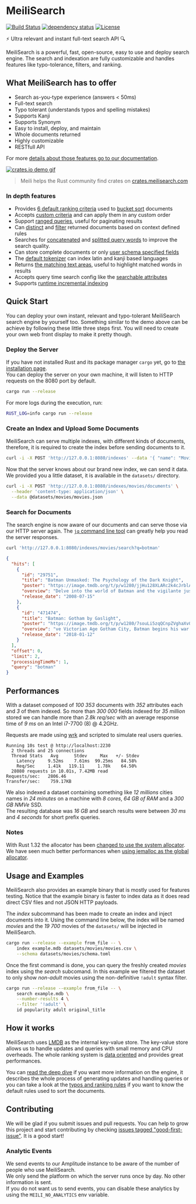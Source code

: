 # MeiliSearch

[![Build Status](https://github.com/meilisearch/MeiliSearch/workflows/Cargo%20test/badge.svg)](https://github.com/meilisearch/MeiliSearch/actions)
[![dependency status](https://deps.rs/repo/github/meilisearch/MeiliSearch/status.svg)](https://deps.rs/repo/github/meilisearch/MeiliSearch)
[![License](https://img.shields.io/badge/license-commons%20clause-lightgrey)](https://commonsclause.com/)

⚡ Ultra relevant and instant full-text search API 🔍

MeiliSearch is a powerful, fast, open-source, easy to use and deploy search engine. The search and indexation are fully customizable and handles features like typo-tolerance, filters, and ranking.

## What MeiliSearch has to offer
* Search as-you-type experience (answers < 50ms)
* Full-text search
* Typo tolerant (understands typos and spelling mistakes)
* Supports Kanji
* Supports Synonym
* Easy to install, deploy, and maintain
* Whole documents returned
* Highly customizable
* RESTfull API 

For more [details about those features go to our documentation](https://docs.meilisearch.com/introduction/features.html).

[![crates.io demo gif](misc/crates-io-demo.gif)](https://crates.meilisearch.com)

> Meili helps the Rust community find crates on [crates.meilisearch.com](https://crates.meilisearch.com)

### In depth features

- Provides [6 default ranking criteria](https://github.com/meilisearch/MeiliSearch/blob/dc5c42821e1340e96cb90a3da472264624a26326/meilisearch-core/src/criterion/mod.rs#L107-L113) used to [bucket sort](https://en.wikipedia.org/wiki/Bucket_sort) documents
- Accepts [custom criteria](https://github.com/meilisearch/MeiliSearch/blob/dc5c42821e1340e96cb90a3da472264624a26326/meilisearch-core/src/criterion/mod.rs#L24-L33) and can apply them in any custom order
- Support [ranged queries](https://github.com/meilisearch/MeiliSearch/blob/dc5c42821e1340e96cb90a3da472264624a26326/meilisearch-core/src/query_builder.rs#L283), useful for paginating results
- Can [distinct](https://github.com/meilisearch/MeiliSearch/blob/dc5c42821e1340e96cb90a3da472264624a26326/meilisearch-core/src/query_builder.rs#L265-L270) and [filter](https://github.com/meilisearch/MeiliSearch/blob/dc5c42821e1340e96cb90a3da472264624a26326/meilisearch-core/src/query_builder.rs#L246-L259) returned documents based on context defined rules
- Searches for [concatenated](https://github.com/meilisearch/MeiliSearch/pull/164) and [splitted query words](https://github.com/meilisearch/MeiliSearch/pull/232) to improve the search quality.
- Can store complete documents or only [user schema specified fields](https://github.com/meilisearch/MeiliSearch/blob/dc5c42821e1340e96cb90a3da472264624a26326/meilisearch-schema/src/lib.rs#L265-L279)
- The [default tokenizer](https://github.com/meilisearch/MeiliSearch/blob/dc5c42821e1340e96cb90a3da472264624a26326/meilisearch-tokenizer/src/lib.rs) can index latin and kanji based languages
- Returns [the matching text areas](https://github.com/meilisearch/MeiliSearch/blob/dc5c42821e1340e96cb90a3da472264624a26326/meilisearch-core/src/lib.rs#L66-L88), useful to highlight matched words in results
- Accepts query time search config like the [searchable attributes](https://github.com/meilisearch/MeiliSearch/blob/dc5c42821e1340e96cb90a3da472264624a26326/meilisearch-core/src/query_builder.rs#L272-L275)
- Supports [runtime incremental indexing](https://github.com/meilisearch/MeiliSearch/blob/dc5c42821e1340e96cb90a3da472264624a26326/meilisearch-core/src/store/mod.rs#L143-L173)


## Quick Start

You can deploy your own instant, relevant and typo-tolerant MeiliSearch search engine by yourself too.
Something similar to the demo above can be achieve by following these little three steps first.
You will need to create your own web front display to make it pretty though.

### Deploy the Server

If you have not installed Rust and its package manager `cargo` yet, go to [the installation page](https://www.rust-lang.org/tools/install).<br/>
You can deploy the server on your own machine, it will listen to HTTP requests on the 8080 port by default.

```bash
cargo run --release
```

For more logs during the execution, run:
```bash
RUST_LOG=info cargo run --release
```

### Create an Index and Upload Some Documents

MeiliSearch can serve multiple indexes, with different kinds of documents,
therefore, it is required to create the index before sending documents to it.

```bash
curl -i -X POST 'http://127.0.0.1:8080/indexes' --data '{ "name": "Movies", "uid": "movies" }'
```

Now that the server knows about our brand new index, we can send it data.
We provided you a little dataset, it is available in the `datasets/` directory.

```bash
curl -i -X POST 'http://127.0.0.1:8080/indexes/movies/documents' \
  --header 'content-type: application/json' \
  --data @datasets/movies/movies.json
```

### Search for Documents

The search engine is now aware of our documents and can serve those via our HTTP server again.
The [`jq` command line tool](https://stedolan.github.io/jq/) can greatly help you read the server responses.

```bash
curl 'http://127.0.0.1:8080/indexes/movies/search?q=botman'
```

```json
{
  "hits": [
    {
      "id": "29751",
      "title": "Batman Unmasked: The Psychology of the Dark Knight",
      "poster": "https://image.tmdb.org/t/p/w1280/jjHu128XLARc2k4cJrblAvZe0HE.jpg",
      "overview": "Delve into the world of Batman and the vigilante justice tha",
      "release_date": "2008-07-15"
    },
    {
      "id": "471474",
      "title": "Batman: Gotham by Gaslight",
      "poster": "https://image.tmdb.org/t/p/w1280/7souLi5zqQCnpZVghaXv0Wowi0y.jpg",
      "overview": "ve Victorian Age Gotham City, Batman begins his war on crime",
      "release_date": "2018-01-12"
    }
  ],
  "offset": 0,
  "limit": 2,
  "processingTimeMs": 1,
  "query": "botman"
}
```

## Performances

With a dataset composed of _100 353_ documents with _352_ attributes each and _3_ of them indexed.
So more than _300 000_ fields indexed for _35 million_ stored we can handle more than _2.8k req/sec_ with an average response time of _9 ms_ on an Intel i7-7700 (8) @ 4.2GHz.

Requests are made using [wrk](https://github.com/wg/wrk) and scripted to simulate real users queries.

```
Running 10s test @ http://localhost:2230
  2 threads and 25 connections
  Thread Stats   Avg      Stdev     Max   +/- Stdev
    Latency     9.52ms    7.61ms  99.25ms   84.58%
    Req/Sec     1.41k   119.11     1.78k    64.50%
  28080 requests in 10.01s, 7.42MB read
Requests/sec:   2806.46
Transfer/sec:    759.17KB
```

We also indexed a dataset containing something like _12 millions_ cities names in _24 minutes_ on a machine with _8 cores_, _64 GB of RAM_ and a _300 GB NMVe_ SSD.<br/>
The resulting database was _16 GB_ and search results were between _30 ms_ and _4 seconds_ for short prefix queries.

### Notes

With Rust 1.32 the allocator has been [changed to use the system allocator](https://blog.rust-lang.org/2019/01/17/Rust-1.32.0.html#jemalloc-is-removed-by-default).
We have seen much better performances when [using jemalloc as the global allocator](https://github.com/alexcrichton/jemallocator#documentation).

## Usage and Examples

MeiliSearch also provides an example binary that is mostly used for features testing.
Notice that the example binary is faster to index data as it does read direct CSV files and not JSON HTTP payloads.

The _index_ subcommand has been made to create an index and inject documents into it. Using the command line below, the index will be named _movies_ and the _19 700_ movies of the `datasets/` will be injected in MeiliSearch.

```bash
cargo run --release --example from_file -- \
    index example.mdb datasets/movies/movies.csv \
    --schema datasets/movies/schema.toml
```

Once the first command is done, you can query the freshly created _movies_ index using the _search_ subcomand. In this example we filtered the dataset to only show _non-adult_ movies using the non-definitive `!adult` syntax filter.

```bash
cargo run --release --example from_file -- \
    search example.mdb \
    --number-results 4 \
    --filter '!adult' \
    id popularity adult original_title
```

## How it works

MeiliSearch uses [LMDB](https://en.wikipedia.org/wiki/Lightning_Memory-Mapped_Database) as the internal key-value store. The key-value store allows us to handle updates and queries with small memory and CPU overheads. The whole ranking system is [data oriented](https://github.com/meilisearch/MeiliSearch/issues/82) and provides great performances.

You can [read the deep dive](deep-dive.md) if you want more information on the engine, it describes the whole process of generating updates and handling queries or you can take a look at the [typos and ranking rules](typos-ranking-rules.md) if you want to know the default rules used to sort the documents.

## Contributing

We will be glad if you submit issues and pull requests. You can help to grow this project and start contributing by checking [issues tagged "good-first-issue"](https://github.com/meilisearch/MeiliSearch/issues?q=is%3Aissue+is%3Aopen+label%3A%22good+first+issue%22). It is a good start!

### Analytic Events

We send events to our Amplitude instance to be aware of the number of people who use MeiliSearch.<br/>
We only send the platform on which the server runs once by day. No other information is sent.<br/>
If you do not want us to send events, you can disable these analytics by using the `MEILI_NO_ANALYTICS` env variable.

